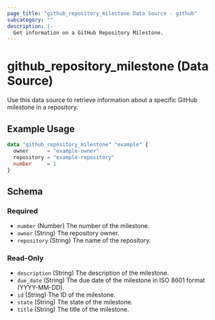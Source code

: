 ```yaml
---
page_title: "github_repository_milestone Data Source - github"
subcategory: ""
description: |-
  Get information on a GitHub Repository Milestone.
---
```


# github_repository_milestone (Data Source)

Use this data source to retrieve information about a specific GitHub milestone in a repository.

## Example Usage

```terraform
data "github_repository_milestone" "example" {
  owner      = "example-owner"
  repository = "example-repository"
  number     = 1
}
```

<!-- schema generated by tfplugindocs -->
## Schema

### Required

- `number` (Number) The number of the milestone.
- `owner` (String) The repository owner.
- `repository` (String) The name of the repository.

### Read-Only

- `description` (String) The description of the milestone.
- `due_date` (String) The due date of the milestone in ISO 8601 format (YYYY-MM-DD).
- `id` (String) The ID of the milestone.
- `state` (String) The state of the milestone.
- `title` (String) The title of the milestone.
